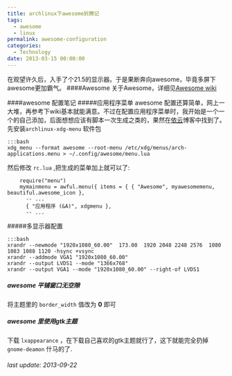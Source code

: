 ```yaml
---
title: archlinux下awesome折腾记
tags:
  - awesome
  - linux
permalink: awesome-configuration
categories:
  - Technology
date: 2013-03-15 00:00:00
---
```



在观望许久后，入手了个21.5的显示器。于是果断奔向awesome，毕竟多屏下awesome更加霸气。 
####Awesome
关于Awesome，详细见[Awesome wiki](https://wiki.archlinux.org/index.php/Awesome)

####awesome 配置笔记
#####应用程序菜单 
awesome 配置还算简单，网上一大堆，再参考下wiki基本就能满意。不过在配置应用程序菜单时，我开始是一个一个的自己添加，后面想想应该有脚本一次生成之类的，果然在[依云](http://lilydjwg.is-programmer.com/2011/9/7/generate-application-menu-for-awesome.29327.html)博客中找到了。先安装`archlinux-xdg-menu` 软件包

    :::bash
    xdg_menu --format awesome --root-menu /etc/xdg/menus/arch-applications.menu > ~/.config/awesome/menu.lua

然后修改 `rc.lua` ,把生成的菜单加上就可以了:

        require("menu")
        mymainmenu = awful.menu({ items = { { "Awesome", myawesomemenu, beautiful.awesome_icon },    
          -- ...    
          { "应用程序 (&A)", xdgmenu },    
          -- ...
		  
#####多显示器配置

    :::bash
    xrandr --newmode "1920x1080_60.00"  173.00  1920 2048 2248 2576  1080 1083 1088 1120 -hsync +vsync
    xrandr --addmode VGA1 "1920x1080_60.00"
    xrandr --output LVDS1 --mode "1366x768"
    xrandr --output VGA1 --mode "1920x1080_60.00" --right-of LVDS1


##### awesome 平铺窗口无空隙
将主题里的 `border_width` 值改为 **0** 即可

##### awesome 里使用gtk主题
下载 `lxappearance` ，在下载自己喜欢的gtk主题就行了，这下就能完全扔掉 `gnome-deamon` 什马的了.

###### last update: 2013-09-22
